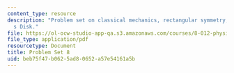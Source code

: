 ```yaml
---
content_type: resource
description: "Problem set on classical mechanics, rectangular symmetry, and Euler\u2019\
  s Disk."
file: https://ol-ocw-studio-app-qa.s3.amazonaws.com/courses/8-012-physics-i-classical-mechanics-fall-2008/beb75f47b0625ad80652a57e54161a5b_ps8.pdf
file_type: application/pdf
resourcetype: Document
title: Problem Set 8
uid: beb75f47-b062-5ad8-0652-a57e54161a5b
---
```

